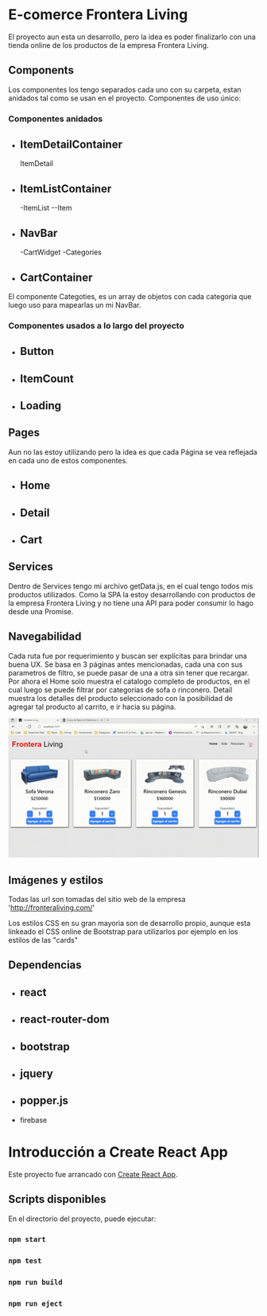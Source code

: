# E-comerce Frontera Living

El proyecto aun esta un desarrollo, pero la idea es poder finalizarlo con una tienda online de los productos de la empresa Frontera Living.

## Components

Los componentes los tengo separados cada uno con su carpeta, estan anidados tal como se usan en el proyecto.
Componentes de uso único:

### Componentes anidados

- ItemDetailContainer
    -
    ItemDetail
- ItemListContainer
    -
    -ItemList
    --Item
- NavBar
    -
    -CartWidget
    -Categories
- CartContainer
    -

El componente Categoties, es un array de objetos con cada categoria que luego uso para mapearlas un mi NavBar.


### Componentes usados a lo largo del proyecto

- Button
    -
- ItemCount
    -
- Loading
    -

## Pages

Aun no las estoy utilizando pero la idea es que cada Página se vea reflejada en cada uno de estos componentes.

- Home
    -
- Detail
    -
- Cart
    -

## Services

Dentro de Services tengo mi archivo getData.js, en el cual tengo todos mis productos utilizados.
Como la SPA la estoy desarrollando con productos de la empresa Frontera Living y no tiene una API para poder consumir lo hago desde una Promise.

## Navegabilidad

Cada ruta fue por requerimiento y buscan ser explícitas para brindar una buena UX.
Se basa en 3 páginas antes mencionadas, cada una con sus parametros de filtro, se puede pasar de una a otra sin tener que recargar.
Por ahora el Home solo muestra el catalogo completo de productos, en el cual luego se puede filtrar por categorias de sofa o rinconero.
Detail muestra los detalles del producto seleccionado con la posibilidad de agregar tal producto al carrito, e ir hacia su página.


![image](https://github.com/Maxi-Coronel/ecommerce-coronel/blob/main/Navegation.gif)

## Imágenes y estilos

Todas las url son tomadas del sitio web de la empresa 'http://fronteraliving.com/'

Los estilos CSS en su gran mayoria son de desarrollo propio, aunque esta linkeado el CSS online de Bootstrap para utilizarlos por ejemplo en los estilos de las "cards"

## Dependencias

- react
    -
- react-router-dom
    -
- bootstrap
    -
- jquery
    -
- popper.js
    -
- firebase

# Introducción a Create React App

Este proyecto fue arrancado con [Create React App](https://github.com/facebook/create-react-app).

## Scripts disponibles

En el directorio del proyecto, puede ejecutar:

### `npm start`

### `npm test`

### `npm run build`

### `npm run eject`

